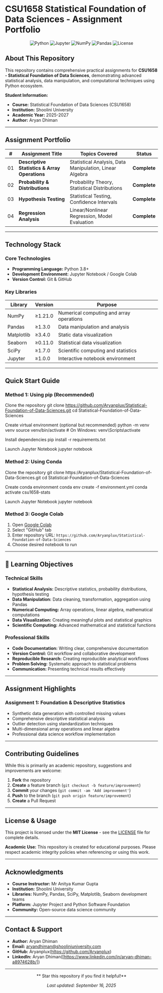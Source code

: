 # CSU1658 Statistical Foundation of Data Sciences - Assignment Portfolio

<div align="center">

![Python](https://img.shields.io/badge/Python-3.8%2B-blue.svg?style=flat-square&logo=python)
![Jupyter](https://img.shields.io/badge/Jupyter-Notebook-orange.svg?style=flat-square&logo=jupyter)
![NumPy](https://img.shields.io/badge/NumPy-1.21%2B-013243.svg?style=flat-square&logo=numpy)
![Pandas](https://img.shields.io/badge/Pandas-1.3%2B-150458.svg?style=flat-square&logo=pandas)
![License](https://img.shields.io/badge/License-MIT-green.svg?style=flat-square)

</div>

## About This Repository

This repository contains comprehensive practical assignments for **CSU1658 - Statistical Foundation of Data Sciences**, demonstrating advanced statistical analysis, data manipulation, and computational techniques using Python ecosystem.

**Student Information:**
- **Course:** Statistical Foundation of Data Sciences (CSU1658)
- **Institution:** Shoolini University
- **Academic Year:** 2025-2027
- **Author:** Aryan Dhiman

---

## Assignment Portfolio

| # | Assignment Title | Topics Covered | Status | 
|---|------------------|----------------|--------|
| 01 | **Descriptive Statistics & Array Operations** | Statistical Analysis, Data Manipulation, Linear Algebra | **Complete** | 
| 02 | **Probability & Distributions** | Probability Theory, Statistical Distributions | **Complete** |
| 03 | **Hypothesis Testing** | Statistical Testing, Confidence Intervals | **Complete** | 
| 04 | **Regression Analysis** | Linear/Nonlinear Regression, Model Evaluation | **Complete** |

---

## Technology Stack

### **Core Technologies**
- **Programming Language:** Python 3.8+
- **Development Environment:** Jupyter Notebook / Google Colab
- **Version Control:** Git & GitHub

### **Key Libraries**
| Library | Version | Purpose |
|---------|---------|---------|
| NumPy | ≥1.21.0 | Numerical computing and array operations |
| Pandas | ≥1.3.0 | Data manipulation and analysis |
| Matplotlib | ≥3.4.0 | Static data visualization |
| Seaborn | ≥0.11.0 | Statistical data visualization |
| SciPy | ≥1.7.0 | Scientific computing and statistics |
| Jupyter | ≥1.0.0 | Interactive notebook environment |

---

## Quick Start Guide


### **Method 1: Using pip (Recommended)**
Clone the repository
git clone https://github.com/Aryanplux/Statistical-Foundation-of-Data-Sciences.git
cd Statistical-Foundation-of-Data-Sciences

Create virtual environment (optional but recommended)
python -m venv venv
source venv/bin/activate # On Windows: venv\Scripts\activate

Install dependencies
pip install -r requirements.txt

Launch Jupyter Notebook
jupyter notebook

### **Method 2: Using Conda**
Clone the repository
git clone https:/Aryanplux/Statistical-Foundation-of-Data-Sciences.git
cd Statistical-Foundation-of-Data-Sciences

Create conda environment
conda env create -f environment.yml
conda activate csu1658-stats

Launch Jupyter Notebook
jupyter notebook


### **Method 3: Google Colab**
1. Open [Google Colab](https://colab.research.google.com/)
2. Select "GitHub" tab
3. Enter repository URL: `https://github.com/Aryanplux/Statistical-Foundation-of-Data-Sciences`
4. Choose desired notebook to run

---

## 🎯 Learning Objectives

### **Technical Skills**
- **Statistical Analysis:** Descriptive statistics, probability distributions, hypothesis testing
- **Data Manipulation:** Data cleaning, transformation, aggregation using Pandas
- **Numerical Computing:** Array operations, linear algebra, mathematical computations
- **Data Visualization:** Creating meaningful plots and statistical graphics
- **Scientific Computing:** Advanced mathematical and statistical functions

### **Professional Skills**
- **Code Documentation:** Writing clear, comprehensive documentation
- **Version Control:** Git workflow and collaborative development
- **Reproducible Research:** Creating reproducible analytical workflows
- **Problem Solving:** Systematic approach to statistical problems
- **Communication:** Presenting technical results effectively

---

##  Assignment Highlights

### **Assignment 1: Foundation & Descriptive Statistics**
-  Synthetic data generation with controlled missing values
-  Comprehensive descriptive statistical analysis
-  Outlier detection using standardization techniques
-  Multi-dimensional array operations and linear algebra
-  Professional data science workflow implementation

---

##  Contributing Guidelines

While this is primarily an academic repository, suggestions and improvements are welcome:

1. **Fork** the repository
2. **Create** a feature branch (`git checkout -b feature/improvement`)
3. **Commit** your changes (`git commit -am 'Add improvement'`)
4. **Push** to the branch (`git push origin feature/improvement`)
5. **Create** a Pull Request

---

##  License & Usage

This project is licensed under the **MIT License** - see the [LICENSE](LICENSE) file for complete details.

**Academic Use:** This repository is created for educational purposes. Please respect academic integrity policies when referencing or using this work.

---

##  Acknowledgments

- **Course Instructor:** Mr Anitya Kumar Gupta
- **Institution:** Shoolini University
- **Libraries:** NumPy, Pandas, SciPy, Matplotlib, Seaborn development teams
- **Platform:** Jupyter Project and Python Software Foundation
- **Community:** Open-source data science community

---

##  Contact & Support

- **Author:** Aryan Dhiman
- **Email:** aryandhiman@shooliniuniversity.com
- **GitHub:** Aryanplux(https://github.com/Aryanplux)
- **LinkedIn:** Aryan Dhiman([https://www.linkedin.com/in/aryan-dhiman-a8974628b/])

---

<div align="center">

** Star this repository if you find it helpful!**

*Last updated: September 16, 2025*

</div>

